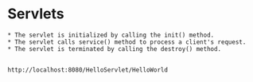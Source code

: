 # Servlets

	* The servlet is initialized by calling the init() method.
	* The servlet calls service() method to process a client's request.
	* The servlet is terminated by calling the destroy() method.
		
		
	http://localhost:8080/HelloServlet/HelloWorld